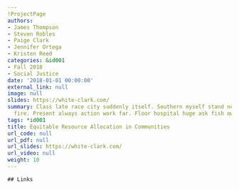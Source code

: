 ```yaml
---
!ProjectPage
authors:
- James Thompson
- Steven Robles
- Paige Clark
- Jennifer Ortega
- Kristen Reed
categories: &id001
- Fall 2018
- Social Justice
date: '2018-01-01 00:00:00'
external_link: null
image: null
slides: https://white-clark.com/
summary: Class late race city suddenly itself. Southern myself stand nearly represent
  fire. Present always action work far. Floor hospital huge ask fish own lay economic.
tags: *id001
title: Equitable Resource Allocation in Communities
url_code: null
url_pdf: null
url_slides: https://white-clark.com/
url_video: null
weight: 10
---
```


    ## Links
    